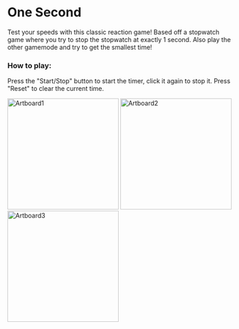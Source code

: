 # One Second

Test your speeds with this classic reaction game! Based off a stopwatch game where you try to stop the stopwatch at exactly 1 second. Also play the other gamemode and try to get the smallest time!

### How to play:

Press the "Start/Stop" button to start the timer, click it again to stop it. Press "Reset" to clear the current time.

<img src="https://github.com/MattTheCuber/OneSecond/assets/32849887/c4c0adb2-7882-4865-abbc-2ea6bace2522" alt="Artboard1" width="250"/>
<img src="https://github.com/MattTheCuber/OneSecond/assets/32849887/f69f5c45-eefe-4df4-905d-c3c14ecb79a1" alt="Artboard2" width="250"/>
<img src="https://github.com/MattTheCuber/OneSecond/assets/32849887/c9afdbc0-4a10-419c-80ef-a03210818d9e" alt="Artboard3" width="250"/>
